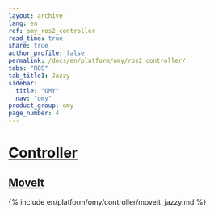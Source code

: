 ```yaml
---
layout: archive
lang: en
ref: omy_ros2_controller
read_time: true
share: true
author_profile: false
permalink: /docs/en/platform/omy/ros2_controller/
tabs: "ROS"
tab_title1: Jazzy
sidebar:
  title: "OMY"
  nav: "omy"
product_group: omy
page_number: 4
---
```


<style>body {counter-reset: h1 3 !important;}</style>

# [Controller](#controller)

## [MoveIt](#moveit)
{% include en/platform/omy/controller/moveit_jazzy.md %}
